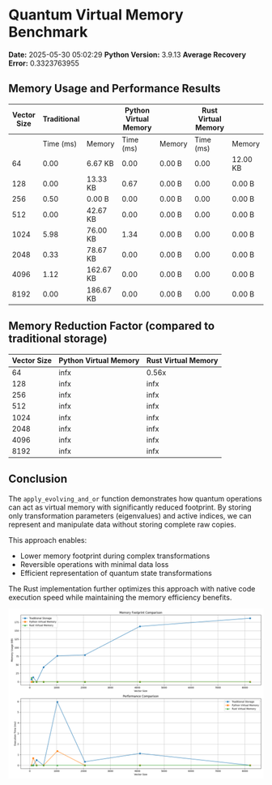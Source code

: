 # Quantum Virtual Memory Benchmark

**Date:** 2025-05-30 05:02:29
**Python Version:** 3.9.13
**Average Recovery Error:** 0.3323763955

## Memory Usage and Performance Results

| Vector Size | Traditional | | Python Virtual Memory | | Rust Virtual Memory | |
|-------------|-------------|------|-------------|------|-------------|------|
| | Time (ms) | Memory | Time (ms) | Memory | Time (ms) | Memory |
| 64 | 0.00 | 6.67 KB | 0.00 | 0.00 B | 0.00 | 12.00 KB |
| 128 | 0.00 | 13.33 KB | 0.67 | 0.00 B | 0.00 | 0.00 B |
| 256 | 0.50 | 0.00 B | 0.00 | 0.00 B | 0.00 | 0.00 B |
| 512 | 0.00 | 42.67 KB | 0.00 | 0.00 B | 0.00 | 0.00 B |
| 1024 | 5.98 | 76.00 KB | 1.34 | 0.00 B | 0.00 | 0.00 B |
| 2048 | 0.33 | 78.67 KB | 0.00 | 0.00 B | 0.00 | 0.00 B |
| 4096 | 1.12 | 162.67 KB | 0.00 | 0.00 B | 0.00 | 0.00 B |
| 8192 | 0.00 | 186.67 KB | 0.00 | 0.00 B | 0.00 | 0.00 B |


## Memory Reduction Factor (compared to traditional storage)

| Vector Size | Python Virtual Memory | Rust Virtual Memory |
|-------------|----------------------|---------------------|
| 64 | infx | 0.56x |
| 128 | infx | infx |
| 256 | infx | infx |
| 512 | infx | infx |
| 1024 | infx | infx |
| 2048 | infx | infx |
| 4096 | infx | infx |
| 8192 | infx | infx |


## Conclusion

The `apply_evolving_and_or` function demonstrates how quantum operations can act as virtual memory with significantly reduced footprint. By storing only transformation parameters (eigenvalues) and active indices, we can represent and manipulate data without storing complete raw copies.

This approach enables:
- Lower memory footprint during complex transformations
- Reversible operations with minimal data loss
- Efficient representation of quantum state transformations

The Rust implementation further optimizes this approach with native code execution speed while maintaining the memory efficiency benefits.

![Memory Benchmark Results](./20250530_050227_quantum_memory_benchmark.png)